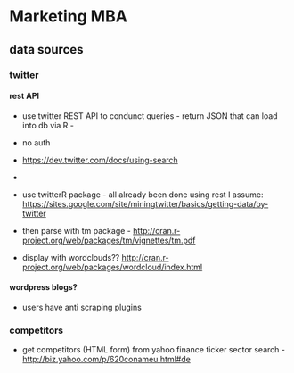 # Marketing MBA

## data sources

### twitter

#### rest API
- use twitter REST API to condunct queries - return JSON that can load into db via R - 
- no auth
- https://dev.twitter.com/docs/using-search
- 

- use twitterR package - all already been done using rest I assume: https://sites.google.com/site/miningtwitter/basics/getting-data/by-twitter
- then parse with tm package - http://cran.r-project.org/web/packages/tm/vignettes/tm.pdf
- display with wordclouds?? http://cran.r-project.org/web/packages/wordcloud/index.html

#### wordpress blogs? 
- users have anti scraping plugins


### competitors
- get competitors (HTML form) from yahoo finance ticker sector search - http://biz.yahoo.com/p/620conameu.html#de
